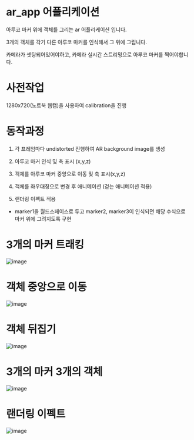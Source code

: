 # ar_app 어플리케이션
아루코 마커 위에 객체를 그리는 ar 어플리케이션 입니다.

3개의 객체를 각기 다른 아루코 마커를 인식해서 그 위에 그립니다.

카메라가 셋팅되어있어야하고, 카메라 실시간 스트리밍으로 아루코 마커를 찍어야합니다.

# 사전작업

1280x720(노트북 웹캠)을 사용하여 calibration을 진행


# 동작과정
1. 각 프레임마다 undistorted 진행하여 AR background image를 생성

2. 아루코 마커 인식 및 축 표시 (x,y,z)

3. 객체를 아루코 마커 중앙으로 이동 및 축 표시(x,y,z)

4. 객체를 좌우대칭으로 변경 후 애니메이션 (걷는 애니메이션 적용)

5. 랜더링 이펙트 적용

* marker1을 월드스페이스로 두고  marker2, marker3이 인식되면 해당 수식으로 마커 위에 그려지도록 구현


# 3개의 마커 트래킹
![image](https://user-images.githubusercontent.com/63800086/148220945-992b9139-2048-417e-97e7-e58b88ac71e8.png)


# 객체 중앙으로 이동
![image](https://user-images.githubusercontent.com/63800086/148220693-d6e66bcb-6d1b-4dce-856e-93261e58bf25.png)

# 객체 뒤집기
![image](https://user-images.githubusercontent.com/63800086/148220710-e924b56a-48a6-4ce4-93cd-57b150a672c8.png)

# 3개의 마커 3개의 객체
![image](https://user-images.githubusercontent.com/63800086/148220803-cc16c214-9f55-4f24-a8cd-67b136f4ff2a.png)

# 랜더링 이펙트
![image](https://user-images.githubusercontent.com/63800086/148220826-c70e7af1-f10f-4241-b6a7-5fdde3f2c1a1.png)

